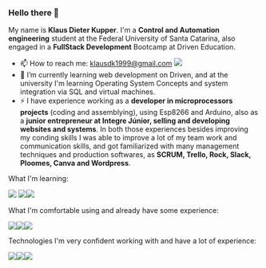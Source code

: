 ### Hello there 👋

My name is **Klaus Dieter Kupper**. I'm a **Control and Automation engineering** student at the Federal University of Santa Catarina, also engaged in a **FullStack Development** Bootcamp at Driven Education.
- 📫 How to reach me: klausdk1999@gmail.com <img src="https://img.shields.io/badge/Gmail-D14836?style=for-the-badge&logo=gmail&logoColor=white" />
- 🌱 I’m currently learning web development on Driven, and at the university I'm learning Operating System Concepts and system integration via SQL and virtual machines.
- ⚡ I have experience working as a **developer in microprocessors projects** (coding and assemblying), using Esp8266 and Arduino, also as a **junior entrepreneur at Integre Júnior, selling and developing websites and systems**. In both those experiences besides improving my conding skills I was able to improve a lot of my team work and communication skills, and got familiarized with many management techniques and production softwares, as **SCRUM, Trello, Rock, Slack, Ploomes, Canva and Wordpress**.

What I'm learning:

<img src="https://img.shields.io/badge/MySQL-005C84?style=for-the-badge&logo=mysql&logoColor=white" /> <img src="https://img.shields.io/badge/React-20232A?style=for-the-badge&logo=react&logoColor=61DAFB" /><img src="https://img.shields.io/badge/PHP-777BB4?style=for-the-badge&logo=php&logoColor=white" />

What I'm comfortable using and already have some experience:

<img src="https://img.shields.io/badge/HTML5-E34F26?style=for-the-badge&logo=html5&logoColor=white" /><img src="https://img.shields.io/badge/JavaScript-323330?style=for-the-badge&logo=javascript&logoColor=F7DF1E" /><img src="https://img.shields.io/badge/CSS3-1572B6?style=for-the-badge&logo=css3&logoColor=white" />

Technologies I'm very confident working with and have a lot of experience:

<img src="https://img.shields.io/badge/Arduino-00979D?style=for-the-badge&logo=Arduino&logoColor=white" /><img src="https://img.shields.io/badge/C%2B%2B-00599C?style=for-the-badge&logo=c%2B%2B&logoColor=white" /><img src="https://img.shields.io/badge/espressif-E7352C?style=for-the-badge&logo=espressif&logoColor=white" />

<!--
**Klausdk1999/Klausdk1999** is a ✨ _special_ ✨ repository because its `README.md` (this file) appears on your GitHub profile.

Here are some ideas to get you started:

- 🔭 I’m currently working on ...
- 📫 How to reach me:
- 👯 I’m looking to collaborate on ...
- 🤔 I’m looking for help with ...
- 💬 Ask me about ...
- 🌱 I’m currently learning
- 😄 Pronouns: ...
- ⚡ Fun fact: ...
-->

